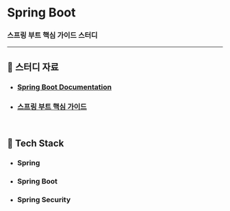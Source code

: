 # Spring Boot

### 스프링 부트 핵심 가이드 스터디

---

## :book: 스터디 자료

* ### [Spring Boot Documentation](https://docs.spring.io/spring-boot/docs/current/reference/htmlsingle/)
* ### [스프링 부트 핵심 가이드](https://github.com/wikibook/springboot)

<br>

## :notebook_with_decorative_cover: Tech Stack

* ### Spring
* ### Spring Boot
* ### Spring Security
